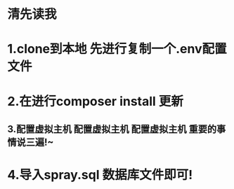 # 清先读我
# 1.clone到本地 先进行复制一个.env配置文件
# 2.在进行composer install 更新
## 3.配置虚拟主机 配置虚拟主机 配置虚拟主机 重要的事情说三遍!~
# 4.导入spray.sql 数据库文件即可!
